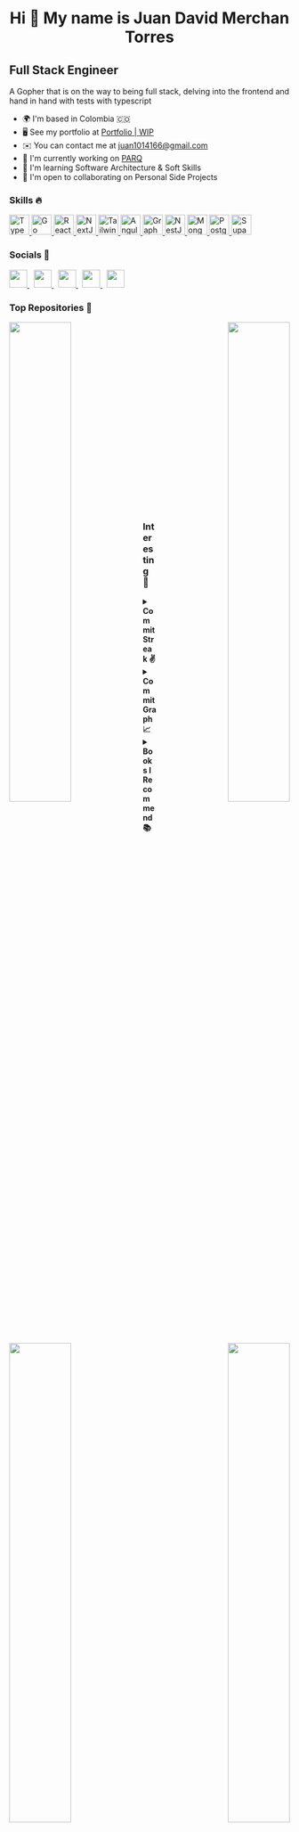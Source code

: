 <div align="center">
  <h1>Hi 👋 My name is Juan David Merchan Torres</h1>
</div>

## Full Stack Engineer

A Gopher that is on the way to being full stack, delving into the frontend and hand in hand with tests with typescript

- 🌍 I'm based in Colombia 🇨🇴
- 🖥️ See my portfolio at [Portfolio | WIP](http://nikolam-dev.com)
- ✉️ You can contact me at [juan1014166@gmail.com](mailto:juan1014166@gmail.com)
- 🚀 I'm currently working on [PARQ](http://parqco.com)
- 🧠 I'm learning Software Architecture & Soft Skills
- 🤝 I'm open to collaborating on Personal Side Projects

### Skills 🔥

<p align="left">
  <a href="https://www.typescriptlang.org/" target="_blank" rel="noreferrer">
    <img
      alt="TypeScript"
      height="36"
      src="https://raw.githubusercontent.com/danielcranney/readme-generator/main/public/icons/skills/typescript-colored.svg"
      width="36"
    />
  </a>
  <a href="https://go.dev/doc/" target="_blank" rel="noreferrer">
    <img
      alt="Go"
      height="36"
      src="https://raw.githubusercontent.com/danielcranney/readme-generator/main/public/icons/skills/go-colored.svg"
      width="36"
    />
  </a>
  <a href="https://reactjs.org/" target="_blank" rel="noreferrer">
    <img
      alt="React"
      height="36"
      src="https://raw.githubusercontent.com/danielcranney/readme-generator/main/public/icons/skills/react-colored.svg"
      width="36"
    />
  </a>
  <a href="https://nextjs.org/docs" target="_blank" rel="noreferrer">
    <img
      alt="NextJs"
      height="36"
      src="https://raw.githubusercontent.com/danielcranney/readme-generator/main/public/icons/skills/nextjs-colored-dark.svg"
      width="36"
    />
  </a>
  <a href="https://tailwindcss.com/" target="_blank" rel="noreferrer">
    <img
      alt="TailwindCSS"
      height="36"
      src="https://raw.githubusercontent.com/danielcranney/readme-generator/main/public/icons/skills/tailwindcss-colored.svg"
      width="36"
    />
  </a>
  <a href="https://angular.io/" target="_blank" rel="noreferrer">
    <img
      alt="Angular"
      height="36"
      src="https://raw.githubusercontent.com/danielcranney/readme-generator/main/public/icons/skills/angularjs-colored.svg"
      width="36"
    />
  </a>
  <a href="https://graphql.org/" target="_blank" rel="noreferrer">
    <img
      alt="GraphQL"
      height="36"
      src="https://raw.githubusercontent.com/danielcranney/readme-generator/main/public/icons/skills/graphql-colored.svg"
      width="36"
    />
  </a>
  <a href="https://docs.nestjs.com/" target="_blank" rel="noreferrer">
    <img
      alt="NestJS"
      height="36"
      src="https://raw.githubusercontent.com/danielcranney/readme-generator/main/public/icons/skills/nestjs-colored.svg"
      width="36"
    />
  </a>
  <a href="https://www.mongodb.com/" target="_blank" rel="noreferrer">
    <img
      alt="MongoDB"
      height="36"
      src="https://raw.githubusercontent.com/danielcranney/readme-generator/main/public/icons/skills/mongodb-colored.svg"
      width="36"
    />
  </a>
  <a href="https://www.postgresql.org/" target="_blank" rel="noreferrer">
    <img
      alt="PostgreSQL"
      height="36"
      src="https://raw.githubusercontent.com/danielcranney/readme-generator/main/public/icons/skills/postgresql-colored.svg"
      width="36"
    />
  </a>
  <a href="https://supabase.io/" target="_blank" rel="noreferrer">
    <img
      alt="Supabase"
      height="36"
      src="https://raw.githubusercontent.com/danielcranney/readme-generator/main/public/icons/skills/supabase-colored.svg"
      width="36"
    />
  </a>
</p>

### Socials 💃

<p align="left">
  <a href="https://www.github.com/NikolaM-Dev" target="_blank" rel="noreferrer">
    <img
      src="https://raw.githubusercontent.com/danielcranney/readme-generator/main/public/icons/socials/github-dark.svg"
      width="32" height="32" />
  </a>
  &nbsp;
  <a href="http://www.instagram.com/nikolam_dev" target="_blank" rel="noreferrer">
    <img src="https://raw.githubusercontent.com/danielcranney/readme-generator/main/public/icons/socials/instagram.svg"
      width="32" height="32" />
  </a>
  &nbsp;
  <a href="https://www.linkedin.com/in/nikolam-dev" target="_blank" rel="noreferrer">
    <img src="https://raw.githubusercontent.com/danielcranney/readme-generator/main/public/icons/socials/linkedin.svg"
      width="32" height="32" />
  </a>
  &nbsp;
  <a href="https://www.twitter.com/nikolam_dev" target="_blank" rel="noreferrer">
    <img src="https://raw.githubusercontent.com/danielcranney/readme-generator/main/public/icons/socials/twitter.svg"
      width="32" height="32" />
  </a>
  &nbsp;
  <a href="https://www.twitch.tv/NikolaMDev" target="_blank" rel="noreferrer">
    <img src="https://raw.githubusercontent.com/danielcranney/readme-generator/main/public/icons/socials/twitch.svg"
      width="32" height="32" />
  </a>
</p>

### Top Repositories 🥇

<div width="100%" align="center">
  <a href="https://github.com/NikolaM-Dev/ecommerce-store-nest-mongo" align="left">
    <img align="left" width="47%"
      src="https://github-readme-stats.vercel.app/api/pin/?username=NikolaM-Dev&repo=ecommerce-store-nest-mongo&title_color=94e2d5&text_color=cdd6f4&icon_color=cba6f7&bg_color=1e1e2e&hide_border=true&locale=en" />
  </a>
  <a href="https://github.com/NikolaM-Dev/ecommerce-store-nest-postgres" align="right">
    <img align="right" width="47%"
      src="https://github-readme-stats.vercel.app/api/pin/?username=NikolaM-Dev&repo=ecommerce-store-nest-postgres&title_color=94e2d5&text_color=cdd6f4&icon_color=cba6f7&bg_color=1e1e2e&hide_border=true&locale=en" />
  </a>
</div>

<br /><br /><br /><br /><br /><br />

<div width="100%" align="center">
  <a href="https://github.com/NikolaM-Dev/parq-api-nest" align="left">
    <img align="left" width="47%"
      src="https://github-readme-stats.vercel.app/api/pin/?username=NikolaM-Dev&repo=parq-api-nest&title_color=94e2d5&text_color=cdd6f4&icon_color=cba6f7&bg_color=1e1e2e&hide_border=true&locale=en" />
  </a>
  <a href="https://github.com/NikolaM-Dev/giffy" align="right">
    <img align="right" width="47%"
      src="https://github-readme-stats.vercel.app/api/pin/?username=NikolaM-Dev&repo=giffy&title_color=94e2d5&text_color=cdd6f4&icon_color=cba6f7&bg_color=1e1e2e&hide_border=true&locale=en" />
  </a>
</div>

<br /><br /><br /><br /><br /><br />

<div width="100%" align="center">
  <a href="https://github.com/NikolaM-Dev/bookings" align="left">
    <img align="left" width="47%"
      src="https://github-readme-stats.vercel.app/api/pin/?username=NikolaM-Dev&repo=bookings&title_color=94e2d5&text_color=cdd6f4&icon_color=cba6f7&bg_color=1e1e2e&hide_border=true&locale=en" />
  </a>
  <a href="https://github.com/NikolaM-Dev/nvim" align="right">
    <img align="right" width="47%"
      src="https://github-readme-stats.vercel.app/api/pin/?username=NikolaM-Dev&repo=nvim&title_color=94e2d5&text_color=cdd6f4&icon_color=cba6f7&bg_color=1e1e2e&hide_border=true&locale=en" />
  </a>
</div>

<br /><br /><br /><br /><br /><br />

### Interesting 👀

<details>
  <summary>
    <b>Commit Streak ✌️</b>
  </summary>
  <div align="center">
    <a href="http://www.github.com/NikolaM-Dev">
      <img
        src="https://streak-stats.demolab.com?user=NikolaM-Dev&theme=tokyonight&border_radius=10&background=1E1E2E&border=89B4FA&stroke=CDD6F4&ring=89B4FA&fire=F38BA8&currStreakNum=F38BA8&sideNums=89B4FA&currStreakLabel=74C7EC&sideLabels=74C7EC&dates=B4BEFE" />
    </a>
  </div>
</details>

<details>
  <summary>
    <b>Commit Graph 📈</b>
  </summary>
  <a href="http://www.github.com/NikolaM-Dev">
    <img
      src="https://github-readme-activity-graph.cyclic.app/graph?username=NikolaM-Dev&bg_color=1e1e2e&color=cdd6f4&line=89b4fa&point=f38ba8&area=true&hide_border=true)](https://github.com/ashutosh00710/github-readme-activity-graph"
      alt="GitHub Commits Graph" /></a>
</details>

<details>
  <summary>
    <b>Books I Recommend 📚</b>
  </summary>
  <ul>
    <li>
      <a href="https://www.amazon.com/Fundamentals-Software-Architecture-Comprehensive-Characteristics/dp/1492043451?crid=1FUUVAB8ZSEIT&keywords=Fundamentals+of+Software+Architecture&qid=1676622946&sprefix=fundamentals+of+software+architecture,aps,58&sr=8-1&linkCode=sl1&tag=rubyannrcarri-20&linkId=2a4cb57704d41914436fd9c3ce518ef8&language=en_US&ref_=as_li_ss_tl"
        target="_blank" alt="Fundamentals of Software Architecture: An Engineering Approach">
        Fundamentals of Software Architecture: An Engineering Approach
      </a>
    </li>
    <li>
      <a href="https://www.amazon.com/-/es/Neal-Ford/dp/1492097543/ref=sr_1_1?__mk_es_US=%C3%85M%C3%85%C5%BD%C3%95%C3%91&crid=11IGJAGIH4H68&keywords=Building+Evolutionary+Architectures&qid=1679257787&sprefix=building+evolutionary+architectures%2Caps%2C129&sr=8-1"
        target="_blank" alt="Building Evolutionary Architectures: Automated Software Governance">
        Building Evolutionary Architectures: Automated Software Governance
      </a>
    </li>
    <li>
      <a href="https://www.amazon.com/-/es/Sam-Newman/dp/1492034029/ref=sr_1_1?__mk_es_US=%C3%85M%C3%85%C5%BD%C3%95%C3%91&crid=1U261AHFK33G1&keywords=Building+Microservices%3A+Designing+Fine-Grained+Systems&qid=1679257999&s=books&sprefix=building+microservices+designing+fine-grained+systems%2Cstripbooks-intl-ship%2C129&sr=1-1"
        target="_blank" alt="Building Microservices: Designing Fine-Grained Systems">
        Building Microservices: Designing Fine-Grained Systems
      </a>
    </li>
    <li>
      <a href="https://www.amazon.com/-/es/Neal-Ford/dp/1492086894/ref=sr_1_1?__mk_es_US=%C3%85M%C3%85%C5%BD%C3%95%C3%91&crid=2Y28DNQHOI11F&keywords=Software+Architecture%3A+The+Hard+Parts&qid=1679258026&s=books&sprefix=software+architecture+the+hard+parts%2Cstripbooks-intl-ship%2C137&sr=1-1"
        target="_blank"
        alt="Software Architecture: The Hard Parts: Modern Trade-Off Analyses for Distributed Architectures">
        Software Architecture: The Hard Parts: Modern Trade-Off Analyses for
        Distributed Architectures
      </a>
    </li>
    <li>
      <a href="https://www.amazon.com/-/es/Martin-Kleppmann/dp/1449373321/ref=sr_1_1?__mk_es_US=%C3%85M%C3%85%C5%BD%C3%95%C3%91&crid=1VQB1KY6MHTO4&keywords=Designing+Data-Intensive+Application&qid=1679258066&s=books&sprefix=designing+data-intensive+application%2Cstripbooks-intl-ship%2C141&sr=1-1"
        target="_blank"
        alt="Designing Data-Intensive Applications: The Big Ideas Behind Reliable, Scalable, and Maintainable Systems">
        Designing Data-Intensive Applications: The Big Ideas Behind Reliable,
        Scalable, and Maintainable Systems
      </a>
    </li>
  </ul>
</details>
